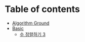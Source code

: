 # Table of contents

* [Algorithm Ground](README.md)
* [Basic](basic/README.md)
  * [수 정렬하기 3](basic/undefined.md)

